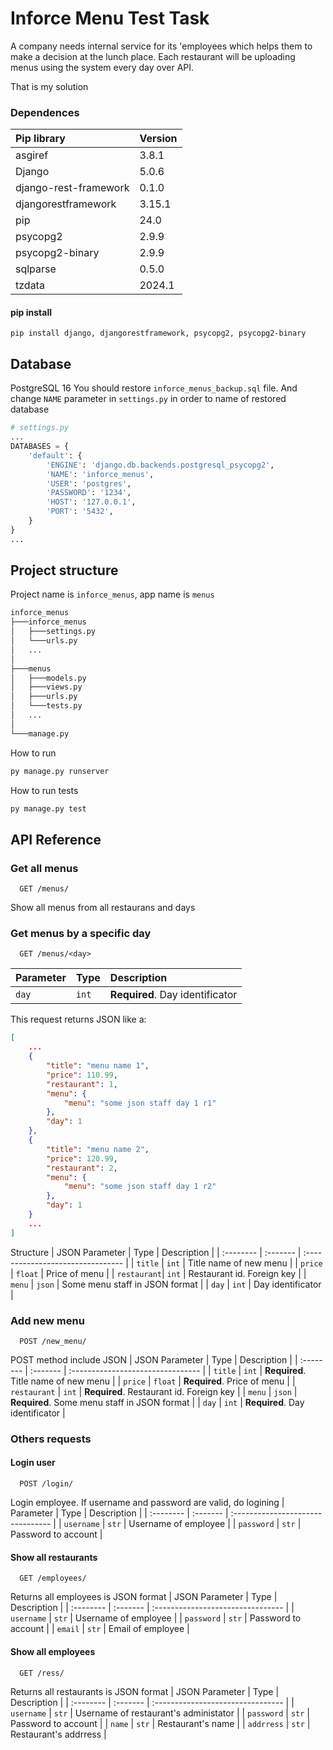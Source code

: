 
# Inforce Menu Test Task

A company needs internal service for its 'employees which helps them to
make a decision at the lunch place. Each restaurant will be uploading menus
using the system every day over API.

That is my solution

### Dependences

| Pip library          | Version  |
| :--------------------| :------- |
|asgiref               | 3.8.1 |
|Django                | 5.0.6 |
|django-rest-framework | 0.1.0 |
|djangorestframework   | 3.15.1 |
|pip                   | 24.0 |
|psycopg2              | 2.9.9 |
|psycopg2-binary       | 2.9.9 | 
|sqlparse              | 0.5.0 |
|tzdata                | 2024.1 |

#### pip install
```pip
pip install django, djangorestframework, psycopg2, psycopg2-binary 
```

## Database
PostgreSQL 16
You should restore `inforce_menus_backup.sql` file.
And change `NAME` parameter in `settings.py` in order to name of restored database
```python
# settings.py
...
DATABASES = {
    'default': {
        'ENGINE': 'django.db.backends.postgresql_psycopg2',
        'NAME': 'inforce_menus',
        'USER': 'postgres',
        'PASSWORD': '1234',
        'HOST': '127.0.0.1', 
        'PORT': '5432',
    }
}
...
```

## Project structure
Project name is `inforce_menus`, app name is `menus`

```bash
inforce_menus
├───inforce_menus
│   ├───settings.py
│   └───urls.py
│   ...
│
├───menus
│   ├───models.py
│   ├───views.py
│   ├───urls.py
│   └───tests.py
│   ...
│
└───manage.py
```

How to run
```cmd
py manage.py runserver
```

How to run tests
```cmd
py manage.py test
```
## API Reference

### Get all menus

```http
  GET /menus/
```

Show all menus from all restaurans and days

### Get menus by a specific day 

```http
  GET /menus/<day>
```

| Parameter | Type     | Description                       |
| :-------- | :------- | :-------------------------------- |
| `day`     | `int`    | **Required**. Day identificator |

This request returns JSON like a:
```json
[
    ...
    {
        "title": "menu name 1",
        "price": 110.99,
        "restaurant": 1,
        "menu": {
            "menu": "some json staff day 1 r1"
        },
        "day": 1
    },
    {
        "title": "menu name 2",
        "price": 120.99,
        "restaurant": 2,
        "menu": {
            "menu": "some json staff day 1 r2"
        },
        "day": 1
    }
    ...
]
```

Structure
| JSON Parameter | Type     | Description                       |
| :--------   | :------- | :-------------------------------- |
| `title`     | `int` | Title name of new menu |
| `price`     | `float` | Price of menu |
| `restaurant`| `int` | Restaurant id. Foreign key |
| `menu`      | `json` | Some menu staff in JSON format |
| `day`       | `int` | Day identificator |


### Add new menu

```http
  POST /new_menu/
```

POST method include JSON
| JSON Parameter | Type     | Description                       |
| :-------- | :------- | :-------------------------------- |
| `title`      | `int` | **Required**. Title name of new menu |
| `price`      | `float` | **Required**. Price of menu |
| `restaurant` | `int` | **Required**. Restaurant id. Foreign key |
| `menu`       | `json` | **Required**. Some menu staff in JSON format |
| `day`        | `int` | **Required**. Day identificator |


### Others requests

#### Login user
```http
  POST /login/
```
Login employee. If username and password are valid, do logining
| Parameter       | Type     | Description                       |
| :--------       | :------- | :-------------------------------- |
| `username`      | `str`   | Username of employee |
| `password`      | `str`   | Password to account |

#### Show all restaurants
```http
  GET /employees/
```
Returns all employees is JSON format
| JSON Parameter  | Type     | Description                       |
| :--------       | :------- | :-------------------------------- |
| `username`      | `str` | Username of employee |
| `password`      | `str` | Password to account |
| `email`         | `str` | Email of employee |


#### Show all employees
```http
  GET /ress/
```
Returns all restaurants is JSON format
| JSON Parameter  | Type     | Description                       |
| :--------       | :------- | :-------------------------------- |
| `username`      | `str` | Username of restaurant's administator |
| `password`      | `str` | Password to account |
| `name`          | `str` | Restaurant's name |
| `addrress`      | `str` | Restaurant's addrress |

